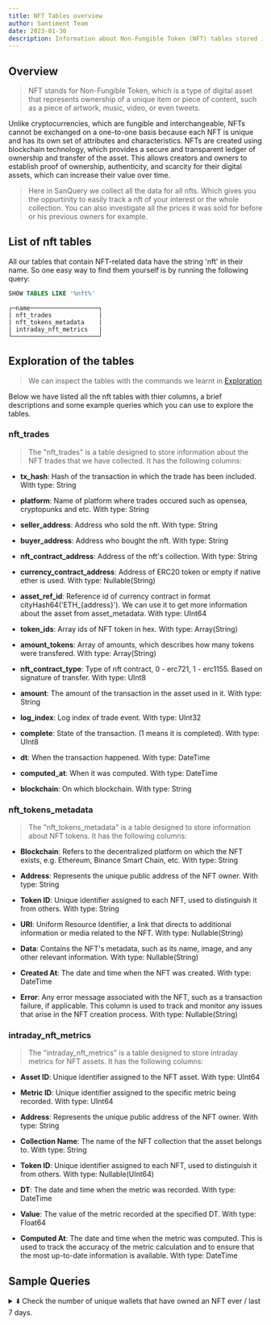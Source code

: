 ```yaml
---
title: NFT Tables overview
author: Santiment Team
date: 2023-01-30
description: Information about Non-Fungible Token (NFT) tables stored in SanQuery.
---
```


## Overview

> NFT stands for Non-Fungible Token, which is a type of digital asset that represents ownership of a unique item or piece of content, such as a piece of artwork, music, video, or even tweets.

Unlike cryptocurrencies, which are fungible and interchangeable, NFTs cannot be exchanged on a one-to-one basis because each NFT is unique and has its own set of attributes and characteristics.
NFTs are created using blockchain technology, which provides a secure and transparent ledger of ownership and transfer of the asset.
This allows creators and owners to establish proof of ownership, authenticity, and scarcity for their digital assets, which can increase their value over time.

> Here in SanQuery we collect all the data for all nfts. Which gives you the oppurtinity to easily track a nft of your interest or the whole collection.
You can also investigate all the prices it was sold for before or his previous owners for example.

## List of nft tables

All our tables that contain NFT-related data have the string 'nft' in their name.
So one easy way to find them yourself is by running the following query:
```sql
SHOW TABLES LIKE '%nft%'
```
```
┌─name───────────────────┐
| nft_trades             |
| nft_tokens_metadata    |
| intraday_nft_metrics   |
└────────────────────────┘
```

## Exploration of the tables

> We can inspect the tables with the commands we learnt in [Exploration](/sql-editor/exploration/)

Below we have listed all the nft tables with thier columns, a brief descriptions and some example queries which you can use to explore the tables.

### nft_trades

>The "nft_trades" is a table designed to store information about the NFT trades that we have collected. It has the following columns:

- **tx_hash**: Hash of the transaction in which the trade has been included. With type: String

- **platform**: Name of platform where trades occured such as opensea, cryptopunks and etc. With type: String

- **seller_address**: Address who sold the nft. With type: String

- **buyer_address**: Address who bought the nft. With type: String

- **nft_contract_address**: Address of the nft's collection. With type: String

- **currency_contract_address**: Address of ERC20 token or empty if native ether is used. With type: Nullable(String)

- **asset_ref_id**: Reference id of currency contract in format cityHash64('ETH_{address}'). We can use it to get more information about the asset from asset_metadata. With type: UInt64

- **token_ids**: Array ids of NFT token in hex. With type: Array(String)

- **amount_tokens**: Array of amounts, which describes how many tokens were transfered. With type: Array(String)

- **nft_contract_type**: Type of nft contract, 0 - erc721, 1 - erc1155. Based on signature of transfer. With type: UInt8

- **amount**: The amount of the transaction in the asset used in it. With type: String

- **log_index**: Log index of trade event. With type: UInt32

- **complete**: State of the transaction. (1 means it is completed). With type: UInt8

- **dt**: When the transaction happened. With type: DateTime

- **computed_at**: When it was computed. With type: DateTime

- **blockchain**: On which blockchain. With type: String

### nft_tokens_metadata

>The "nft_tokens_metadata" is a table designed to store information about NFT tokens. It has the following columns:

- **Blockchain**: Refers to the decentralized platform on which the NFT exists, e.g. Ethereum, Binance Smart Chain, etc. With type: String

- **Address**: Represents the unique public address of the NFT owner. With type: String

- **Token ID**: Unique identifier assigned to each NFT, used to distinguish it from others. With type: String

- **URI**: Uniform Resource Identifier, a link that directs to additional information or media related to the NFT. With type: Nullable(String)

- **Data**: Contains the NFT's metadata, such as its name, image, and any other relevant information. With type: Nullable(String)

- **Created At**: The date and time when the NFT was created. With type: DateTime

- **Error**: Any error message associated with the NFT, such as a transaction failure, if applicable. This column is used to track and monitor any issues that arise in the NFT creation process. With type: Nullable(String)

### intraday_nft_metrics

>The "intraday_nft_metrics" is a table designed to store intraday metrics for NFT assets. It has the following columns:

- **Asset ID**: Unique identifier assigned to the NFT asset. With type: UInt64

- **Metric ID**: Unique identifier assigned to the specific metric being recorded. With type: UInt64

- **Address**: Represents the unique public address of the NFT owner. With type: String

- **Collection Name**: The name of the NFT collection that the asset belongs to. With type: String

- **Token ID**: Unique identifier assigned to each NFT, used to distinguish it from others. With type: Nullable(UInt64)

- **DT**: The date and time when the metric was recorded. With type: DateTime

- **Value**: The value of the metric recorded at the specified DT. With type: Float64

- **Computed At**: The date and time when the metric was computed. This is used to track the accuracy of the metric calculation and to ensure that the most up-to-date information is available. With type: DateTime

## Sample Queries

<details>
<summary>⬇️ Check the number of unique wallets that have owned an NFT ever / last 7 days.</summary>
 <details>
 <summary>⬇️ Ever</summary>
  <code>
SELECT countDistinct(buyer_address) AS uniqueBuyers
FROM nft_trades
  </code>
  Try in SanQueries <a href='https://app.santiment.net/queries/?panels=%5B%7B%22name%22%3A%22Default%20panel%20title%22%2C%22sql%22%3A%7B%22query%22%3A%22SELECT%20countDistinct(buyer_address)%20AS%20uniqueBuyers%20FROM%20nft_trades%22%2C%22parameters%22%3A%7B%7D%7D%2C%22settings%22%3A%7B%22type%22%3A%22TABLE%22%2C%22layout%22%3A%5B0%2C0%2C6%2C3%5D%2C%22columns%22%3A%5B%7B%22title%22%3A%22uniqueBuyers%22%7D%5D%2C%22parameters%22%3A%5B%5D%7D%7D%5D&selected=0?panels=%5B%7B%22name%22%3A%22Default%20panel%20title%22%2C%22sql%22%3A%7B%22query%22%3A%22SELECT%20countDistinct(buyer_address)%20AS%20uniqueBuyers%20FROM%20nft_trades%22%2C%22parameters%22%3A%7B%7D%7D%2C%22settings%22%3A%7B%22type%22%3A%22TABLE%22%2C%22layout%22%3A%5B0%2C0%2C6%2C3%5D%2C%22columns%22%3A%5B%7B%22title%22%3A%22uniqueBuyers%22%7D%5D%2C%22parameters%22%3A%5B%5D%7D%7D%5D&selected=0' target="_blank">Here</a>
 </details>
 <details>
 <summary>⬇️ Last 7 days</summary>
  <code>
SELECT countDistinct(buyer_address) AS uniqueBuyers
FROM nft_trades
WHERE dt >= (now() - INTERVAL 6 DAY)
  </code>
  Try in SanQueries <a href='https://app.santiment.net/queries/?panels=%5B%7B%22name%22%3A%22Default%20panel%20title%22%2C%22sql%22%3A%7B%22query%22%3A%22SELECT%20countDistinct(buyer_address)%20AS%20uniqueBuyers%5CnFROM%20nft_trades%5CnWHERE%20dt%20%3E%3D%20(now()%20-%20INTERVAL%206%20DAY)%22%2C%22parameters%22%3A%7B%7D%7D%2C%22settings%22%3A%7B%22type%22%3A%22TABLE%22%2C%22layout%22%3A%5B0%2C0%2C6%2C3%5D%2C%22columns%22%3A%5B%7B%22title%22%3A%22uniqueBuyers%22%7D%5D%2C%22parameters%22%3A%5B%5D%7D%7D%5D&selected=0?panels=%5B%7B%22name%22%3A%22Default%20panel%20title%22%2C%22sql%22%3A%7B%22query%22%3A%22SELECT%20countDistinct(buyer_address)%20AS%20uniqueBuyers%5CnFROM%20nft_trades%5CnWHERE%20dt%20%3E%3D%20(now()%20-%20INTERVAL%206%20DAY)%22%2C%22parameters%22%3A%7B%7D%7D%2C%22settings%22%3A%7B%22type%22%3A%22TABLE%22%2C%22layout%22%3A%5B0%2C0%2C6%2C3%5D%2C%22columns%22%3A%5B%7B%22title%22%3A%22uniqueBuyers%22%7D%5D%2C%22parameters%22%3A%5B%5D%7D%7D%5D&selected=0' target="_blank">Here</a>
 </details>
</details>

